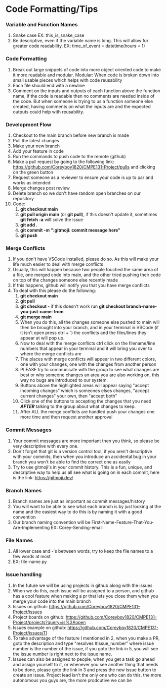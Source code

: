 # Code Formatting/Tips

### Variable and Function Names
1. Snake case EX: this_is_snake_case
2. Be descriptive, even if the variable name is long. This will allow for greater code readability. EX: time_of_event = datetime(hours = 1)

### Code Formatting
1. Break out large snippets of code into more object oriented code to make it more readable and modular. Modular: When code is broken down into small usable pieces which helps with code reusability
2. Each file should end with a newline 
3. Comment on the inputs and outputs of each function above the function name, if the code is readable then no comments are needed inside of the code. But when someone is trying to us a function someone else created, having comments on what the inputs are and the expected outputs could help with reusability.

### Development Flow
1. Checkout to the main branch before new branch is made
2. Pull the latest changes
3. Make your new branch
4. Add your feature in code
5. Run the commands to push code to the remote (github)
6. Make a pull request by going to the following link: https://github.com/Coreyboy1820/CMPE131-Project/pulls and clicking on the green button
7. Request someone as a reviewer to ensure your code is up to par and works as intended
8. Merge changes post review
9. Delete branch so we don't have random open branches on our repository
10. Code: 
    1. **git checkout main**
    2. **git pull origin main** (or **git pull**), if this doesn't update it, sometimes **git fetch -a** will solve the issue
    3. **git add .**
    4. **git commit -m ":gitmoji: commit message here"**
    5. **git push**

### Merge Conflicts
1. If you don't have VSCode installed, please do so. As this will make your life much easier to deal with merge conflicts
2. Usually, this will happen because two people touched the same area of a file, one merged code into main, and the other tried pushing their code on top of the changes someone else recently made
3. If this happens, github will notify you that you have merge conflicts
4. To deal with this please do the following:
    1. **git checkout main**
    2. **git pull**
    3. **git checkout -** if this doesn't work run **git checkout branch-name-you-just-came-from**
    4. **git merge main**
    5. When you do this, all the changes someone else pushed to main will then be brought into your branch, and in your terminal in VSCode (if it isn't open press ctrl + `) the conflicts and the files/lines they appear at will pop up.
    6. Now to deal with the merge conflicts ctrl click on the filename/line numbers that appear in your terminal and it will bring you over to where the merge conflicts are
    7. The places with merge conflicts will appear in two different colors, one with your changes, one with the changes from another person
    8. PLEASE try to communicate with the group to see what changes are best or why someone changes an area you are also working on, this way no bugs are introduced to our system.
    9. Buttons above the highlighted areas will appear saying "accept incoming changes" which is someones elses changes, "accept current changes" your own, then "accept both"
    10. Click one of the buttons to accepting the changes that you need ***AFTER*** talking to the group about what changes to keep.
    11. After ALL the merge conflicts are handled push your changes one more time and then request another approval

### Commit Messages
1. Your commit messages are more important then you think, so please be very descriptive with every one.
2. Don't forget that git is a version control tool, if you aren't descriptive with your commits, then when you introduce an accidental bug in your branch you won't be able to find the correct one as easily
3. Try to use gitmoji's in your commit history. This is a fun, unique, and descriptive way to help us all see what is going on in each commit, here is the link: https://gitmoji.dev/

### Branch Names
1. Branch names are just as important as commit messages/history
2. You will want to be able to see what each branch is by just looking at the name and the easiest way to do this is by naming it with a good convention
3. Our branch naming convention will be First-Name-Feature-That-You-Are-Implementing EX: Corey-Sending-email

### File Names
1. All lower case and -'s between words, try to keep the file names to a few words at most
2. EX: file-name.py

### Issue handling
1. In the future we will be using projects in github along with the issues
2. When we do this, each issue will be assigned to a person, and github has a cool feature when making a pr that lets you close them when you merge your code into the main branch
3. Issues on github: https://github.com/Coreyboy1820/CMPE131-Project/issues
4. Project boards on github: https://github.com/Coreyboy1820/CMPE131-Project/projects?query=is%3Aopen
5. Issues example on github: https://github.com/Coreyboy1820/CMPE131-Project/issues/11
6. To take advantage of the feature I mentioned in 2, when you make a PR, goto the description and type "resolves #issue_number" where issue number is the number of the issue, if you goto the link in 5, you will see the issue number is right next to the issue name.
7. Issues can also be assigned to people, when you get a task go ahead and assign yourself to it, or whenever you see another thing that needs to be done, please goto the link in 3 and press the new issue button to create an issue. Project lead isn't the only one who can do this, the more autonomous you guys are, the more prodcutive we can be